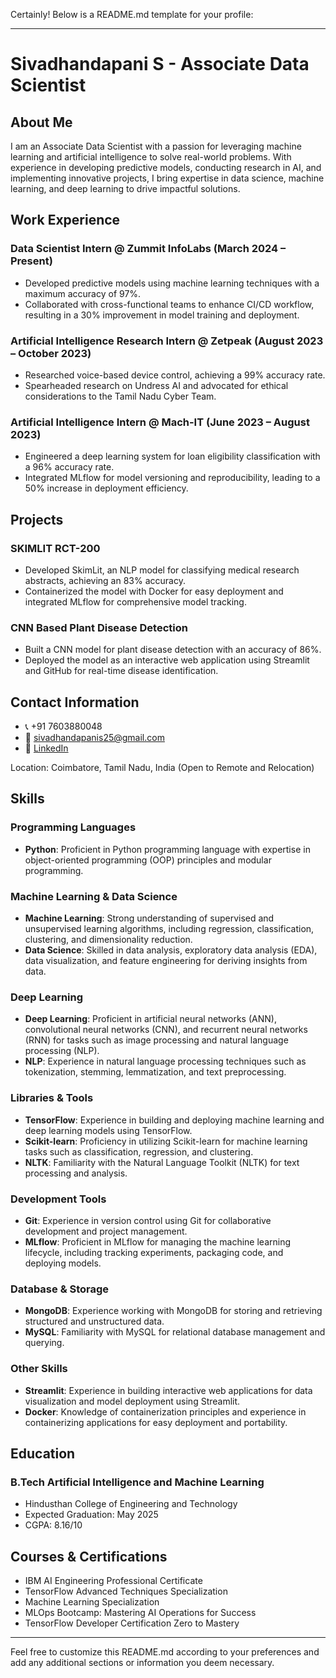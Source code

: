 Certainly! Below is a README.md template for your profile:

---

# Sivadhandapani S - Associate Data Scientist

## About Me

I am an Associate Data Scientist with a passion for leveraging machine learning and artificial intelligence to solve real-world problems. With experience in developing predictive models, conducting research in AI, and implementing innovative projects, I bring expertise in data science, machine learning, and deep learning to drive impactful solutions.

## Work Experience

### Data Scientist Intern @ Zummit InfoLabs (March 2024 – Present)

- Developed predictive models using machine learning techniques with a maximum accuracy of 97%.
- Collaborated with cross-functional teams to enhance CI/CD workflow, resulting in a 30% improvement in model training and deployment.

### Artificial Intelligence Research Intern @ Zetpeak (August 2023 – October 2023)

- Researched voice-based device control, achieving a 99% accuracy rate.
- Spearheaded research on Undress AI and advocated for ethical considerations to the Tamil Nadu Cyber Team.

### Artificial Intelligence Intern @ Mach-IT (June 2023 – August 2023)

- Engineered a deep learning system for loan eligibility classification with a 96% accuracy rate.
- Integrated MLflow for model versioning and reproducibility, leading to a 50% increase in deployment efficiency.

## Projects

### SKIMLIT RCT-200

- Developed SkimLit, an NLP model for classifying medical research abstracts, achieving an 83% accuracy.
- Containerized the model with Docker for easy deployment and integrated MLflow for comprehensive model tracking.

### CNN Based Plant Disease Detection

- Built a CNN model for plant disease detection with an accuracy of 86%.
- Deployed the model as an interactive web application using Streamlit and GitHub for real-time disease identification.

## Contact Information

- 📞 +91 7603880048
- 📧 sivadhandapanis25@gmail.com
- 💼 [LinkedIn](https://www.linkedin.com/in/sivadhandapanis)

Location: Coimbatore, Tamil Nadu, India (Open to Remote and Relocation)
## Skills

### Programming Languages
- **Python**: Proficient in Python programming language with expertise in object-oriented programming (OOP) principles and modular programming.

### Machine Learning & Data Science
- **Machine Learning**: Strong understanding of supervised and unsupervised learning algorithms, including regression, classification, clustering, and dimensionality reduction.
- **Data Science**: Skilled in data analysis, exploratory data analysis (EDA), data visualization, and feature engineering for deriving insights from data.

### Deep Learning
- **Deep Learning**: Proficient in artificial neural networks (ANN), convolutional neural networks (CNN), and recurrent neural networks (RNN) for tasks such as image processing and natural language processing (NLP).
- **NLP**: Experience in natural language processing techniques such as tokenization, stemming, lemmatization, and text preprocessing.

### Libraries & Tools
- **TensorFlow**: Experience in building and deploying machine learning and deep learning models using TensorFlow.
- **Scikit-learn**: Proficiency in utilizing Scikit-learn for machine learning tasks such as classification, regression, and clustering.
- **NLTK**: Familiarity with the Natural Language Toolkit (NLTK) for text processing and analysis.

### Development Tools
- **Git**: Experience in version control using Git for collaborative development and project management.
- **MLflow**: Proficient in MLflow for managing the machine learning lifecycle, including tracking experiments, packaging code, and deploying models.

### Database & Storage
- **MongoDB**: Experience working with MongoDB for storing and retrieving structured and unstructured data.
- **MySQL**: Familiarity with MySQL for relational database management and querying.

### Other Skills
- **Streamlit**: Experience in building interactive web applications for data visualization and model deployment using Streamlit.
- **Docker**: Knowledge of containerization principles and experience in containerizing applications for easy deployment and portability.


## Education

### B.Tech Artificial Intelligence and Machine Learning
- Hindusthan College of Engineering and Technology
- Expected Graduation: May 2025
- CGPA: 8.16/10

## Courses & Certifications

- IBM AI Engineering Professional Certificate
- TensorFlow Advanced Techniques Specialization
- Machine Learning Specialization
- MLOps Bootcamp: Mastering AI Operations for Success
- TensorFlow Developer Certification Zero to Mastery

---

Feel free to customize this README.md according to your preferences and add any additional sections or information you deem necessary.
